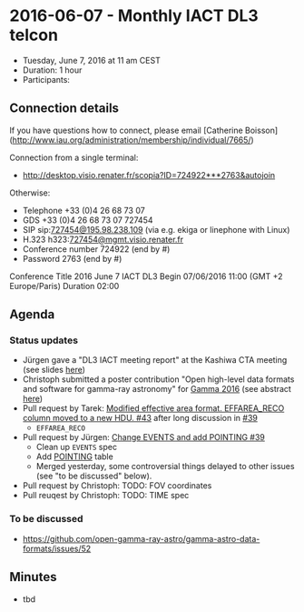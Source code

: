 # 2016-06-07 - Monthly IACT DL3 telcon

* Tuesday, June 7, 2016 at 11 am CEST
* Duration: 1 hour
* Participants: 

## Connection details

If you have questions how to connect, please email [Catherine Boisson]
(http://www.iau.org/administration/membership/individual/7665/)

Connection from a single terminal:
* http://desktop.visio.renater.fr/scopia?ID=724922***2763&autojoin


Otherwise:

* Telephone +33 (0)4 26 68 73 07
* GDS     	+33 (0)4 26 68 73 07 727454
* SIP     	sip:727454@195.98.238.109 (via e.g. ekiga or linephone with Linux)
* H.323     h323:727454@mgmt.visio.renater.fr
* Conference number    724922 (end by #)
* Password             2763 (end by #)


Conference
Title 	2016 June 7 IACT DL3
Begin 	07/06/2016 11:00 (GMT +2 Europe/Paris)
Duration 	02:00


## Agenda

### Status updates

* Jürgen gave a "DL3 IACT meeting report" at the Kashiwa CTA meeting (see slides [here](https://www.cta-observatory.org/indico/contributionDisplay.py?contribId=60&sessionId=10&confId=1046))
* Christoph submitted a poster contribution "Open high-level data formats and software for gamma-ray astronomy" for [Gamma 2016](https://www.mpi-hd.mpg.de/hd2016/pages/news.php) (see abstract
[here](https://github.com/open-gamma-ray-astro/open-gamma-ray-astro-gamma2016))
* Pull request by Tarek: [Modified effective area format. EFFAREA_RECO column moved to a new HDU. #43](https://github.com/open-gamma-ray-astro/gamma-astro-data-formats/pull/43) after long discussion in [#39](https://github.com/open-gamma-ray-astro/gamma-astro-data-formats/issues/35)
  * ``EFFAREA_RECO``
* Pull request by Jürgen: [Change EVENTS and add POINTING #39](https://github.com/open-gamma-ray-astro/gamma-astro-data-formats/pull/39)
  * Clean up ``EVENTS`` spec
  * Add [POINTING](http://gamma-astro-data-formats.readthedocs.io/en/latest/events/pointing.html) table
  * Merged yesterday, some controversial things delayed to other issues (see "to be discussed" below).
* Pull request by Christoph: TODO: FOV coordinates
* Pull reuqest by Christoph: TODO: TIME spec

### To be discussed

* https://github.com/open-gamma-ray-astro/gamma-astro-data-formats/issues/52


## Minutes

* tbd
